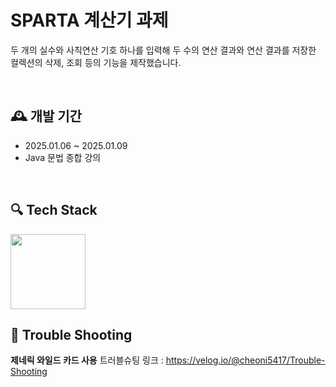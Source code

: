 # SPARTA 계산기 과제
두 개의 실수와 사칙연산 기호 하나를 입력해 두 수의 연산 결과와 연산 결과를 저장한 컬렉션의 삭제, 조회 등의 기능을 제작했습니다.

<br>

## 🕰 개발 기간
- 2025.01.06 ~ 2025.01.09
- Java 문법 종합 강의

<br>

## 🔍 Tech Stack
<img src="https://github.com/yewon-Noh/readme-template/raw/main/skills/Java.png?raw=true" width=120>

<br>

## 🏹 Trouble Shooting
**제네릭 와일드 카드 사용**
트러블슈팅 링크 : <https://velog.io/@cheoni5417/Trouble-Shooting>
